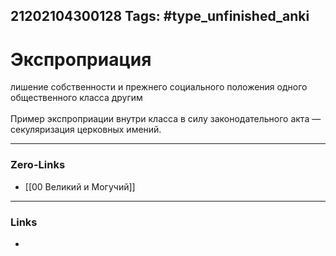 21202104300128
Tags: #type_unfinished_anki
---
# Экспроприация

лишение собственности и прежнего социального положения одного общественного класса другим<br><br>Пример экспроприации внутри класса в силу законодательного акта — секуляризация церковных имений.

---
### Zero-Links
- [[00 Великий и Могучий]]
---
### Links
-